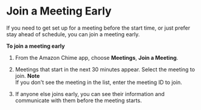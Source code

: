 # Join a Meeting Early<a name="join-meeting-early"></a>

If you need to get set up for a meeting before the start time, or just prefer stay ahead of schedule, you can join a meeting early\.

**To join a meeting early**

1. From the Amazon Chime app, choose **Meetings**, **Join a Meeting**\.

1. Meetings that start in the next 30 minutes appear\. Select the meeting to join\.
**Note**  
If you don't see the meeting in the list, enter the meeting ID to join\.

1. If anyone else joins early, you can see their information and communicate with them before the meeting starts\.